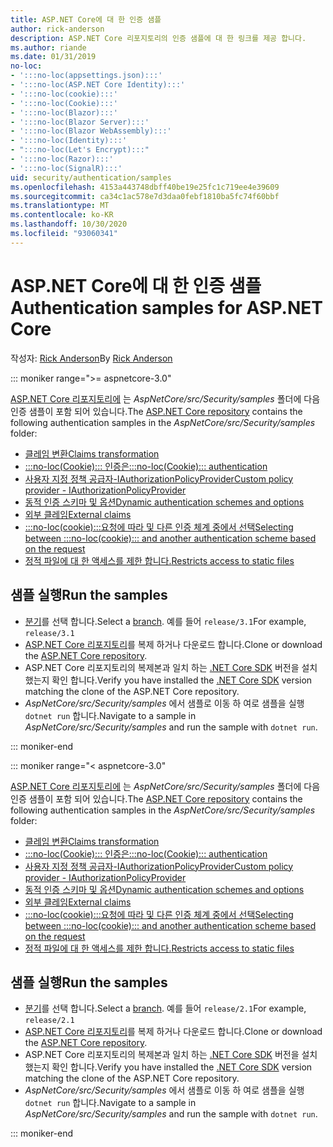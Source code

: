 ```yaml
---
title: ASP.NET Core에 대 한 인증 샘플
author: rick-anderson
description: ASP.NET Core 리포지토리의 인증 샘플에 대 한 링크를 제공 합니다.
ms.author: riande
ms.date: 01/31/2019
no-loc:
- ':::no-loc(appsettings.json):::'
- ':::no-loc(ASP.NET Core Identity):::'
- ':::no-loc(cookie):::'
- ':::no-loc(Cookie):::'
- ':::no-loc(Blazor):::'
- ':::no-loc(Blazor Server):::'
- ':::no-loc(Blazor WebAssembly):::'
- ':::no-loc(Identity):::'
- ":::no-loc(Let's Encrypt):::"
- ':::no-loc(Razor):::'
- ':::no-loc(SignalR):::'
uid: security/authentication/samples
ms.openlocfilehash: 4153a443748dbff40be19e25fc1c719ee4e39609
ms.sourcegitcommit: ca34c1ac578e7d3daa0febf1810ba5fc74f60bbf
ms.translationtype: MT
ms.contentlocale: ko-KR
ms.lasthandoff: 10/30/2020
ms.locfileid: "93060341"
---
```

# <a name="authentication-samples-for-aspnet-core"></a><span data-ttu-id="4dcd2-103">ASP.NET Core에 대 한 인증 샘플</span><span class="sxs-lookup"><span data-stu-id="4dcd2-103">Authentication samples for ASP.NET Core</span></span>

<span data-ttu-id="4dcd2-104">작성자: [Rick Anderson](https://twitter.com/RickAndMSFT)</span><span class="sxs-lookup"><span data-stu-id="4dcd2-104">By [Rick Anderson](https://twitter.com/RickAndMSFT)</span></span>

::: moniker range=">= aspnetcore-3.0"

<span data-ttu-id="4dcd2-105">[ASP.NET Core 리포지토리에](https://github.com/dotnet/AspNetCore) 는 *AspNetCore/src/Security/samples* 폴더에 다음 인증 샘플이 포함 되어 있습니다.</span><span class="sxs-lookup"><span data-stu-id="4dcd2-105">The [ASP.NET Core repository](https://github.com/dotnet/AspNetCore) contains the following authentication samples in the *AspNetCore/src/Security/samples* folder:</span></span>

* [<span data-ttu-id="4dcd2-106">클레임 변환</span><span class="sxs-lookup"><span data-stu-id="4dcd2-106">Claims transformation</span></span>](https://github.com/dotnet/AspNetCore/tree/release/3.1/src/Security/samples/ClaimsTransformation)
* <span data-ttu-id="4dcd2-107">[:::no-loc(Cookie)::: 인증은](https://github.com/dotnet/AspNetCore/tree/release/3.1/src/Security/samples/:::no-loc(Cookie):::s)</span><span class="sxs-lookup"><span data-stu-id="4dcd2-107">[:::no-loc(Cookie)::: authentication](https://github.com/dotnet/AspNetCore/tree/release/3.1/src/Security/samples/:::no-loc(Cookie):::s)</span></span>
* [<span data-ttu-id="4dcd2-108">사용자 지정 정책 공급자-IAuthorizationPolicyProvider</span><span class="sxs-lookup"><span data-stu-id="4dcd2-108">Custom policy provider - IAuthorizationPolicyProvider</span></span>](https://github.com/dotnet/AspNetCore/tree/release/3.1/src/Security/samples/CustomPolicyProvider)
* [<span data-ttu-id="4dcd2-109">동적 인증 스키마 및 옵션</span><span class="sxs-lookup"><span data-stu-id="4dcd2-109">Dynamic authentication schemes and options</span></span>](https://github.com/dotnet/AspNetCore/tree/release/3.1/src/Security/samples/DynamicSchemes)
* <span data-ttu-id="4dcd2-110">[외부 클레임](https://github.com/dotnet/AspNetCore/tree/release/3.1/src/Security/samples/:::no-loc(Identity):::.ExternalClaims)</span><span class="sxs-lookup"><span data-stu-id="4dcd2-110">[External claims](https://github.com/dotnet/AspNetCore/tree/release/3.1/src/Security/samples/:::no-loc(Identity):::.ExternalClaims)</span></span>
* [<span data-ttu-id="4dcd2-111">:::no-loc(cookie):::요청에 따라 및 다른 인증 체계 중에서 선택</span><span class="sxs-lookup"><span data-stu-id="4dcd2-111">Selecting between :::no-loc(cookie)::: and another authentication scheme based on the request</span></span>](https://github.com/dotnet/AspNetCore/tree/release/3.1/src/Security/samples/PathSchemeSelection)
* [<span data-ttu-id="4dcd2-112">정적 파일에 대 한 액세스를 제한 합니다.</span><span class="sxs-lookup"><span data-stu-id="4dcd2-112">Restricts access to static files</span></span>](https://github.com/dotnet/AspNetCore/tree/release/3.1/src/Security/samples/StaticFilesAuth)

## <a name="run-the-samples"></a><span data-ttu-id="4dcd2-113">샘플 실행</span><span class="sxs-lookup"><span data-stu-id="4dcd2-113">Run the samples</span></span>

* <span data-ttu-id="4dcd2-114">[분기](https://github.com/dotnet/AspNetCore)를 선택 합니다.</span><span class="sxs-lookup"><span data-stu-id="4dcd2-114">Select a [branch](https://github.com/dotnet/AspNetCore).</span></span> <span data-ttu-id="4dcd2-115">예를 들어 `release/3.1`</span><span class="sxs-lookup"><span data-stu-id="4dcd2-115">For example, `release/3.1`</span></span>
* <span data-ttu-id="4dcd2-116">[ASP.NET Core 리포지토리](https://github.com/dotnet/AspNetCore)를 복제 하거나 다운로드 합니다.</span><span class="sxs-lookup"><span data-stu-id="4dcd2-116">Clone or download the [ASP.NET Core repository](https://github.com/dotnet/AspNetCore).</span></span>
* <span data-ttu-id="4dcd2-117">ASP.NET Core 리포지토리의 복제본과 일치 하는 [.NET Core SDK](https://dotnet.microsoft.com/download/dotnet-core) 버전을 설치 했는지 확인 합니다.</span><span class="sxs-lookup"><span data-stu-id="4dcd2-117">Verify you have installed the [.NET Core SDK](https://dotnet.microsoft.com/download/dotnet-core) version matching the clone of the ASP.NET Core repository.</span></span>
* <span data-ttu-id="4dcd2-118">*AspNetCore/src/Security/samples* 에서 샘플로 이동 하 여로 샘플을 실행 `dotnet run` 합니다.</span><span class="sxs-lookup"><span data-stu-id="4dcd2-118">Navigate to a sample in *AspNetCore/src/Security/samples* and run the sample with `dotnet run`.</span></span>

::: moniker-end

::: moniker range="< aspnetcore-3.0"

<span data-ttu-id="4dcd2-119">[ASP.NET Core 리포지토리에](https://github.com/dotnet/AspNetCore) 는 *AspNetCore/src/Security/samples* 폴더에 다음 인증 샘플이 포함 되어 있습니다.</span><span class="sxs-lookup"><span data-stu-id="4dcd2-119">The [ASP.NET Core repository](https://github.com/dotnet/AspNetCore) contains the following authentication samples in the *AspNetCore/src/Security/samples* folder:</span></span>

* [<span data-ttu-id="4dcd2-120">클레임 변환</span><span class="sxs-lookup"><span data-stu-id="4dcd2-120">Claims transformation</span></span>](https://github.com/dotnet/AspNetCore/tree/release/2.1/src/Security/samples/ClaimsTransformation)
* <span data-ttu-id="4dcd2-121">[:::no-loc(Cookie)::: 인증은](https://github.com/dotnet/AspNetCore/tree/release/2.1/src/Security/samples/:::no-loc(Cookie):::s)</span><span class="sxs-lookup"><span data-stu-id="4dcd2-121">[:::no-loc(Cookie)::: authentication](https://github.com/dotnet/AspNetCore/tree/release/2.1/src/Security/samples/:::no-loc(Cookie):::s)</span></span>
* [<span data-ttu-id="4dcd2-122">사용자 지정 정책 공급자-IAuthorizationPolicyProvider</span><span class="sxs-lookup"><span data-stu-id="4dcd2-122">Custom policy provider - IAuthorizationPolicyProvider</span></span>](https://github.com/dotnet/AspNetCore/tree/2.1.3/src/Security/samples/CustomPolicyProvider)
* [<span data-ttu-id="4dcd2-123">동적 인증 스키마 및 옵션</span><span class="sxs-lookup"><span data-stu-id="4dcd2-123">Dynamic authentication schemes and options</span></span>](https://github.com/dotnet/AspNetCore/tree/release/2.1/src/Security/samples/DynamicSchemes)
* <span data-ttu-id="4dcd2-124">[외부 클레임](https://github.com/dotnet/AspNetCore/tree/release/2.1/src/Security/samples/:::no-loc(Identity):::.ExternalClaims)</span><span class="sxs-lookup"><span data-stu-id="4dcd2-124">[External claims](https://github.com/dotnet/AspNetCore/tree/release/2.1/src/Security/samples/:::no-loc(Identity):::.ExternalClaims)</span></span>
* [<span data-ttu-id="4dcd2-125">:::no-loc(cookie):::요청에 따라 및 다른 인증 체계 중에서 선택</span><span class="sxs-lookup"><span data-stu-id="4dcd2-125">Selecting between :::no-loc(cookie)::: and another authentication scheme based on the request</span></span>](https://github.com/dotnet/AspNetCore/tree/release/2.1/src/Security/samples/PathSchemeSelection)
* [<span data-ttu-id="4dcd2-126">정적 파일에 대 한 액세스를 제한 합니다.</span><span class="sxs-lookup"><span data-stu-id="4dcd2-126">Restricts access to static files</span></span>](https://github.com/dotnet/AspNetCore/tree/2.1.3/src/Security/samples/StaticFilesAuth)

## <a name="run-the-samples"></a><span data-ttu-id="4dcd2-127">샘플 실행</span><span class="sxs-lookup"><span data-stu-id="4dcd2-127">Run the samples</span></span>

* <span data-ttu-id="4dcd2-128">[분기](https://github.com/dotnet/AspNetCore)를 선택 합니다.</span><span class="sxs-lookup"><span data-stu-id="4dcd2-128">Select a [branch](https://github.com/dotnet/AspNetCore).</span></span> <span data-ttu-id="4dcd2-129">예를 들어 `release/2.1`</span><span class="sxs-lookup"><span data-stu-id="4dcd2-129">For example, `release/2.1`</span></span>
* <span data-ttu-id="4dcd2-130">[ASP.NET Core 리포지토리](https://github.com/dotnet/AspNetCore)를 복제 하거나 다운로드 합니다.</span><span class="sxs-lookup"><span data-stu-id="4dcd2-130">Clone or download the [ASP.NET Core repository](https://github.com/dotnet/AspNetCore).</span></span>
* <span data-ttu-id="4dcd2-131">ASP.NET Core 리포지토리의 복제본과 일치 하는 [.NET Core SDK](https://dotnet.microsoft.com/download/dotnet-core) 버전을 설치 했는지 확인 합니다.</span><span class="sxs-lookup"><span data-stu-id="4dcd2-131">Verify you have installed the [.NET Core SDK](https://dotnet.microsoft.com/download/dotnet-core) version matching the clone of the ASP.NET Core repository.</span></span>
* <span data-ttu-id="4dcd2-132">*AspNetCore/src/Security/samples* 에서 샘플로 이동 하 여로 샘플을 실행 `dotnet run` 합니다.</span><span class="sxs-lookup"><span data-stu-id="4dcd2-132">Navigate to a sample in *AspNetCore/src/Security/samples* and run the sample with `dotnet run`.</span></span>

::: moniker-end
